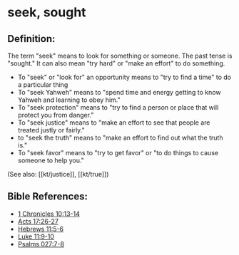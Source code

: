 # seek, sought #

## Definition: ##

The term "seek" means to look for something or someone. The past tense is "sought." It can also mean "try hard" or "make an effort" to do something.

* To "seek" or "look for" an opportunity means to "try to find a time" to do a particular thing
* To "seek Yahweh" means to "spend time and energy getting to know Yahweh and learning to obey him."
* To "seek protection" means to "try to find a person or place that will protect you from danger."
* To "seek justice" means to "make an effort to see that people are treated justly or fairly."
* to "seek the truth" means to "make an effort to find out what the truth is."
* To "seek favor" means to "try to get favor" or "to do things to cause someone to help you."

(See also: [[kt/justice]], [[kt/true]])

## Bible References: ##

* [1 Chronicles 10:13-14](en/tn/1ch/help/10/13)
* [Acts 17:26-27](en/tn/act/help/17/26)
* [Hebrews 11:5-6](en/tn/heb/help/11/05)
* [Luke 11:9-10](en/tn/luk/help/11/09)
* [Psalms 027:7-8](en/tn/psa/help/27/07)